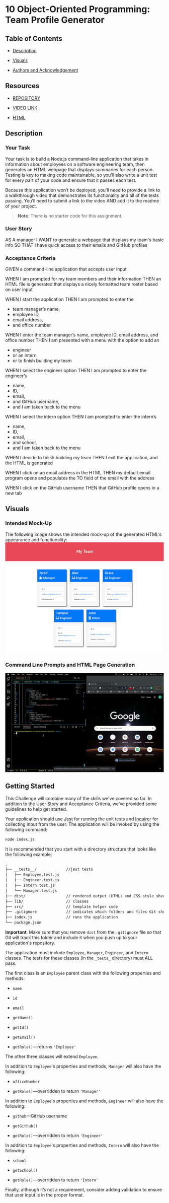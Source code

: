 # 10 Object-Oriented Programming: Team Profile Generator

## Table of Contents

- [Description](#description)

- [Visuals](#visuals)

- [Authors and Acknowledgement](#authors-and-acknowledgement)

## Resources

- [REPOSITORY](https://github.com/okdavekk/team-profile-generator)

- [VIDEO LINK](https://www.awesomescreenshot.com/video/9576714)

- [HTML](https://github.com/okdavekk/team-profile-generator/blob/main/output/index.html)

## Description
### Your Task
Your task is to build a Node.js command-line application that takes in information about employees on a software engineering team, then generates an HTML webpage that displays summaries for each person. Testing is key to making code maintainable, so you’ll also write a unit test for every part of your code and ensure that it passes each test.

Because this application won’t be deployed, you’ll need to provide a link to a walkthrough video that demonstrates its functionality and all of the tests passing. You’ll need to submit a link to the video AND add it to the readme of your project.

> **Note**: There is no starter code for this assignment.

### User Story
AS A manager
I WANT to generate a webpage that displays my team's basic info
SO THAT I have quick access to their emails and GitHub profiles

### Acceptance Criteria

GIVEN a command-line application that accepts user input 

WHEN I am prompted for my team members and their information THEN an HTML file is generated that displays a nicely formatted team roster based on user input 

WHEN I start the application THEN I am prompted to enter the 
- team manager’s name, 
- employee ID, 
- email address, 
- and office number 

WHEN I enter the team manager’s name, employee ID, email address, and office number THEN I am presented with a menu with the option to add an 
- engineer 
- or an intern 
- or to finish building my team 

WHEN I select the engineer option THEN I am prompted to enter the engineer’s 
- name, 
- ID, 
- email, 
- and GitHub username, 
- and I am taken back to the menu 

WHEN I select the intern option THEN I am prompted to enter the intern’s 
- name, 
- ID, 
- email, 
- and school, 
- and I am taken back to the menu 

WHEN I decide to finish building my team 
THEN I exit the application, and the HTML is generated

WHEN I click on an email address in the HTML THEN my default email program opens and populates the TO field of the email with the address 

WHEN I click on the GitHub username THEN that GitHub profile opens in a new tab 

## Visuals

### Intended Mock-Up
The following image shows the intended mock-up of the generated HTML’s appearance and functionality:
![HTML webpage titled “My Team” features five boxes listing employee names, titles, and other key info.](./Assets/10-object-oriented-programming-homework-demo.png)

### Command Line Prompts and HTML Page Generation
![Command Line to HTML](./Assets/command-line-html.gif)

## Getting Started

This Challenge will combine many of the skills we've covered so far. In addition to the User Story and Acceptance Criteria, we’ve provided some guidelines to help get started.

Your application should use [Jest](https://www.npmjs.com/package/jest) for running the unit tests and [Inquirer](https://www.npmjs.com/package/inquirer) for collecting input from the user. The application will be invoked by using the following command:

```bash
node index.js
```

It is recommended that you start with a directory structure that looks like the following example:

```md
.
├── __tests__/             //jest tests
│   ├── Employee.test.js
│   ├── Engineer.test.js
│   ├── Intern.test.js
│   └── Manager.test.js
├── dist/                  // rendered output (HTML) and CSS style sheet      
├── lib/                   // classes
├── src/                   // template helper code 
├── .gitignore             // indicates which folders and files Git should ignore
├── index.js               // runs the application
└── package.json           
```

**Important**: Make sure that you remove `dist` from the `.gitignore` file so that Git will track this folder and include it when you push up to your application's repository.

The application must include `Employee`, `Manager`, `Engineer`, and `Intern` classes. The tests for these classes (in the `_tests_` directory) must ALL pass.

The first class is an `Employee` parent class with the following properties and methods:

* `name`

* `id`

* `email`

* `getName()`

* `getId()`

* `getEmail()`

* `getRole()`&mdash;returns `'Employee'`

The other three classes will extend `Employee`.

In addition to `Employee`'s properties and methods, `Manager` will also have the following:

* `officeNumber`

* `getRole()`&mdash;overridden to return `'Manager'`

In addition to `Employee`'s properties and methods, `Engineer` will also have the following:

* `github`&mdash;GitHub username

* `getGithub()`

* `getRole()`&mdash;overridden to return `'Engineer'`

In addition to `Employee`'s properties and methods, `Intern` will also have the following:

* `school`

* `getSchool()`

* `getRole()`&mdash;overridden to return `'Intern'`

Finally, although it’s not a requirement, consider adding validation to ensure that user input is in the proper format.



